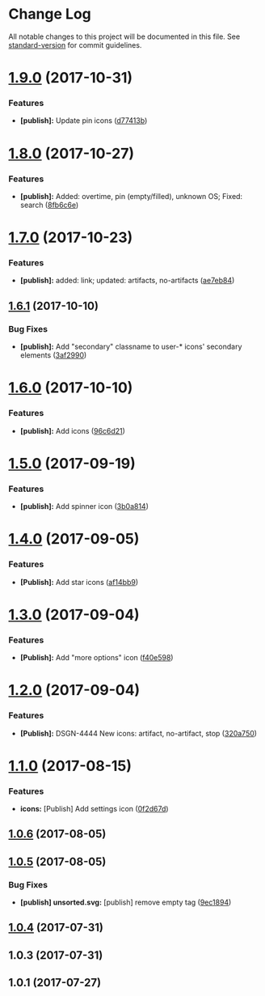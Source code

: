 # Change Log

All notable changes to this project will be documented in this file. See [standard-version](https://github.com/conventional-changelog/standard-version) for commit guidelines.

<a name="1.9.0"></a>
# [1.9.0](https://github.com/JetBrains/icons/compare/v1.8.0...v1.9.0) (2017-10-31)


### Features

* **[publish]:** Update pin icons ([d77413b](https://github.com/JetBrains/icons/commit/d77413b))



<a name="1.8.0"></a>
# [1.8.0](https://github.com/JetBrains/icons/compare/v1.7.0...v1.8.0) (2017-10-27)


### Features

* **[publish]:** Added: overtime, pin (empty/filled), unknown OS; Fixed: search ([8fb6c6e](https://github.com/JetBrains/icons/commit/8fb6c6e))



<a name="1.7.0"></a>
# [1.7.0](https://github.com/JetBrains/icons/compare/v1.6.1...v1.7.0) (2017-10-23)


### Features

* **[publish]:** added: link; updated: artifacts, no-artifacts ([ae7eb84](https://github.com/JetBrains/icons/commit/ae7eb84))



<a name="1.6.1"></a>
## [1.6.1](https://github.com/JetBrains/icons/compare/v1.6.0...v1.6.1) (2017-10-10)


### Bug Fixes

* **[publish]:** Add "secondary" classname to user-* icons' secondary elements ([3af2990](https://github.com/JetBrains/icons/commit/3af2990))



<a name="1.6.0"></a>
# [1.6.0](https://github.com/JetBrains/icons/compare/v1.5.0...v1.6.0) (2017-10-10)


### Features

* **[publish]:** Add icons ([96c6d21](https://github.com/JetBrains/icons/commit/96c6d21))



<a name="1.5.0"></a>
# [1.5.0](https://github.com/JetBrains/icons/compare/v1.4.0...v1.5.0) (2017-09-19)


### Features

* **[publish]:** Add spinner icon ([3b0a814](https://github.com/JetBrains/icons/commit/3b0a814))



<a name="1.4.0"></a>
# [1.4.0](https://github.com/JetBrains/icons/compare/v1.3.0...v1.4.0) (2017-09-05)


### Features

* **[Publish]:** Add star icons ([af14bb9](https://github.com/JetBrains/icons/commit/af14bb9))



<a name="1.3.0"></a>
# [1.3.0](https://github.com/JetBrains/icons/compare/v1.2.0...v1.3.0) (2017-09-04)


### Features

* **[Publish]:** Add "more options" icon ([f40e598](https://github.com/JetBrains/icons/commit/f40e598))



<a name="1.2.0"></a>
# [1.2.0](https://github.com/JetBrains/icons/compare/v1.1.0...v1.2.0) (2017-09-04)


### Features

* **[Publish]:** DSGN-4444 New icons: artifact, no-artifact, stop ([320a750](https://github.com/JetBrains/icons/commit/320a750))



<a name="1.1.0"></a>
# [1.1.0](https://github.com/JetBrains/icons/compare/v1.0.6...v1.1.0) (2017-08-15)


### Features

* **icons:** [Publish] Add settings icon ([0f2d67d](https://github.com/JetBrains/icons/commit/0f2d67d))



<a name="1.0.6"></a>
## [1.0.6](https://github.com/JetBrains/icons/compare/v1.0.5...v1.0.6) (2017-08-05)



<a name="1.0.5"></a>
## [1.0.5](https://github.com/JetBrains/icons/compare/v1.0.4...v1.0.5) (2017-08-05)


### Bug Fixes

* **[publish] unsorted.svg:** [publish] remove empty tag ([9ec1894](https://github.com/JetBrains/icons/commit/9ec1894))



<a name="1.0.4"></a>
## [1.0.4](https://github.com/JetBrains/icons/compare/v1.0.3...v1.0.4) (2017-07-31)



<a name="1.0.3"></a>
## 1.0.3 (2017-07-31)



<a name="1.0.1"></a>
## 1.0.1 (2017-07-27)
